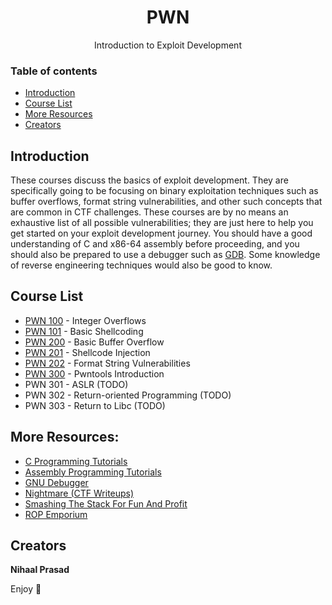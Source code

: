 <h1 align="center">PWN</h1>
  <p align="center">
  Introduction to Exploit Development
  </p>

### Table of contents

- [Introduction](#introduction)
- [Course List](#course-list)
- [More Resources](#more-resources)
- [Creators](#creators)

## Introduction

These courses discuss the basics of exploit development. They are specifically going to be focusing on binary exploitation techniques such as buffer overflows, format string vulnerabilities, and other such concepts that are common in CTF challenges. These courses are by no means an exhaustive list of all possible vulnerabilities; they are just here to help you get started on your exploit development journey. You should have a good understanding of C and x86-64 assembly before proceeding, and you should also be prepared to use a debugger such as [GDB](https://www.gnu.org/software/gdb/). Some knowledge of reverse engineering techniques would also be good to know.

## Course List
- [PWN 100](https://github.com/MasonCompetitiveCyber/ctf-courses/tree/main/Pwn/PWN%20100) - Integer Overflows
- [PWN 101](https://github.com/MasonCompetitiveCyber/ctf-courses/tree/main/Pwn/PWN%20101) - Basic Shellcoding
- [PWN 200](https://github.com/MasonCompetitiveCyber/ctf-courses/tree/main/Pwn/PWN%20200) - Basic Buffer Overflow
- [PWN 201](https://github.com/MasonCompetitiveCyber/ctf-courses/tree/main/Pwn/PWN%20201) - Shellcode Injection
- [PWN 202](https://github.com/MasonCompetitiveCyber/ctf-courses/tree/main/Pwn/PWN%20202) - Format String Vulnerabilities
- [PWN 300](https://github.com/MasonCompetitiveCyber/ctf-courses/tree/main/Pwn/PWN%20300) - Pwntools Introduction
- PWN 301 - ASLR (TODO)
- PWN 302 - Return-oriented Programming (TODO)
- PWN 303 - Return to Libc (TODO)

## More Resources:
- [C Programming Tutorials](https://www.tutorialspoint.com/cprogramming/index.htm)
- [Assembly Programming Tutorials](https://www.tutorialspoint.com/assembly_programming/index.htm)
- [GNU Debugger](https://www.tutorialspoint.com/gnu_debugger/index.htm)
- [Nightmare (CTF Writeups)](https://guyinatuxedo.github.io/index.html)
- [Smashing The Stack For Fun And Profit](http://phrack.org/issues/49/14.html)
- [ROP Emporium](https://ropemporium.com/)

## Creators

**Nihaal Prasad**

Enjoy :metal:

<!--
<br><br>
Note: to upload screenshots/images, put them in the *images* directory and access them like so:<br>
`<p align="left"><img src="https://github.com/MasonCompetitiveCyber/ctf-courses/raw/main/images/goat.jpg" width=50%  height=50%></p>`
<br>or, quicker, but with less adjustability:<br>
`![](https://github.com/MasonCompetitiveCyber/ctf-courses/raw/main/images/goat.jpg)`
-->
